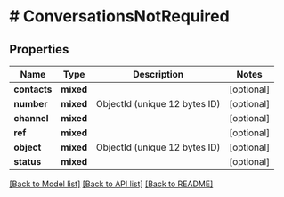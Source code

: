 # # ConversationsNotRequired

## Properties

Name | Type | Description | Notes
------------ | ------------- | ------------- | -------------
**contacts** | **mixed** |  | [optional]
**number** | **mixed** | ObjectId (unique 12 bytes ID) | [optional]
**channel** | **mixed** |  | [optional]
**ref** | **mixed** |  | [optional]
**object** | **mixed** | ObjectId (unique 12 bytes ID) | [optional]
**status** | **mixed** |  | [optional]

[[Back to Model list]](../../README.md#models) [[Back to API list]](../../README.md#endpoints) [[Back to README]](../../README.md)
